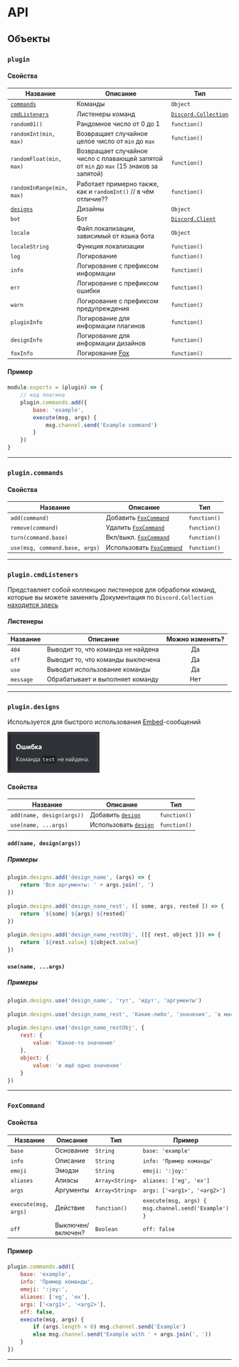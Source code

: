 # API

## Объекты

### `plugin`
#### Свойства

| Название | Описание | Тип |
| --- | --- | --- |
| [`commands`](#plugincommands) | Команды | `Object` |
| [`cmdListeners`](#plugincmdListeners) | Листенеры команд | [`Discord.Collection`](https://discord.js.org/#/docs/collection/master/class/Collection) |
| `random01()` | Рандомное число от 0 до 1 | `function()` |
| `randomInt(min, max)` | Возвращает случайное целое число от `min` до `max` | `function()` |
| `randomFloat(min, max)` | Возвращает случайное число с плавающей запятой от `min` до `max` (15 знаков за запятой) | `function()` |
| `randomInRange(min, max)` | Работает примерно также, как и `randomInt()` // в чём отличие?? | `function()` |
| [`designs`](#plugindesigns) | Дизайны | `Object` |
| `bot` | Бот | [`Discord.Client`](https://discord.js.org/#/docs/main/stable/class/Client) |
| `locale` | Файл локализации, зависимый от языка бота | `Object` |
| `localeString` | Функция локализации | `function()` |
| `log` | Логирование | `function()` |
| `info` | Логирование с префиксом информации | `function()` |
| `err` | Логирование с префиксом ошибки | `function()` |
| `warn` | Логирование с префиксом предупреждения | `function()` |
| `pluginInfo` | Логирование для информации плагинов | `function()` |
| `designInfo` | Логирование для информации дизайнов | `function()` |
| `foxInfo` | Логирование [Fox](https://github.com/modularium/fox) | `function()` |

#### Пример
```js
module.exports = (plugin) => {
    // код плагина
    plugin.commands.add({
        base: 'example',
        execute(msg, args) {
            msg.channel.send('Example command')
        }
    })
}
```

* * *

### `plugin.commands`
#### Свойства

| Название | Описание | Тип |
| --- | --- | --- |
| `add(command)` | Добавить [`FoxCommand`](#FoxCommand) | `function()` |
| `remove(command)` | Удалить [`FoxCommand`](#FoxCommand) | `function()` |
| `turn(command.base)` | Вкл/выкл. [`FoxCommand`](#FoxCommand) | `function()` |
| `use(msg, command.base, args)` | Использовать [`FoxCommand`](#FoxCommand) | `function()` |

* * *

### `plugin.cmdListeners`
Представляет собой коллекцию листенеров для обработки команд, которые вы можете заменять
Документация по `Discord.Collection` [находится здесь](https://discord.js.org/#/docs/collection/master/class/Collection)

#### Листенеры
| Название | Описание | Можно изменять? |
| --- | --- | :-: |
| `404` | Выводит то, что команда не найдена | Да |
| `off` | Выводит то, что команды выключена | Да |
| `use` | Выводит использование команды | Да |
| `message` | Обрабатывает и выполняет команду | Нет

* * *

### `plugin.designs`

Используется для быстрого использования [Embed](https://discord.js.org/#/docs/main/stable/class/MessageEmbed)-сообщений

![Пример вывода](../img/embed_cmd404.png)

#### Свойства

| Название | Описание | Тип |
| --- | --- | --- |
| `add(name, design(args))` | Добавить [`design`](#design) | `function()` |
| `use(name, ...args)` | Использовать [`design`](#design) | `function()` |

#### `add(name, design(args))`
##### Примеры
```js
plugin.designs.add('design_name', (args) => {
    return 'Все аргументы: ' + args.join(', ')
})
```

```js
plugin.designs.add('design_name_rest', ([ some, args, rested ]) => {
    return `${some} ${args} ${rested}`
})
```

```js
plugin.designs.add('design_name_restObj', ([{ rest, object }]) => {
    return `${rest.value} ${object.value}`
})
```

#### `use(name, ...args)`
##### Примеры

```js
plugin.designs.use('design_name', 'тут', 'идут', 'аргументы')
```

```js
plugin.designs.use('design_name_rest', 'Какие-либо', 'значения', 'в массиве')
```

```js
plugin.designs.use('design_name_restObj', {
    rest: {
        value: 'Какое-то значение'
    },
    object: {
        value: 'и ещё одно значение'
    }
})
```

* * *

### `FoxCommand`
#### Свойства 

| Название | Описание | Тип | Пример | Обязателен? | 
| --- | --- | --- | --- | :-: | 
| `base` | Основание | `String` | `base: 'example'` | + |
| `info` | Описание | `String` | `info: 'Пример команды'` | - |
| `emoji` | Эмодзи | `String` | `emoji: ':joy:'` | - |
| `aliases` | Алиасы | `Array<String>` | `aliases: ['eg', 'ex']` | - |
| `args` | Аргументы | `Array<String>` | `args: ['<arg1>', '<arg2>']` | - |
| `execute(msg, args)` | Действие | `function()` | `execute(msg, args) { msg.channel.send('Example') }` | + |
| `off` | Выключен/включен? | `Boolean` | `off: false` | - |

#### Пример

```js
plugin.commands.add({
    base: 'example',
    info: 'Пример команды',
    emoji: ':joy:',
    aliases: ['eg', 'ex'],
    args: ['<arg1>', '<arg2>'],
    off: false,
    execute(msg, args) {
        if (args.length < 0) msg.channel.send('Example')
        else msg.channel.send('Example with ' + args.join(', '))
    }
})
```

* * *
